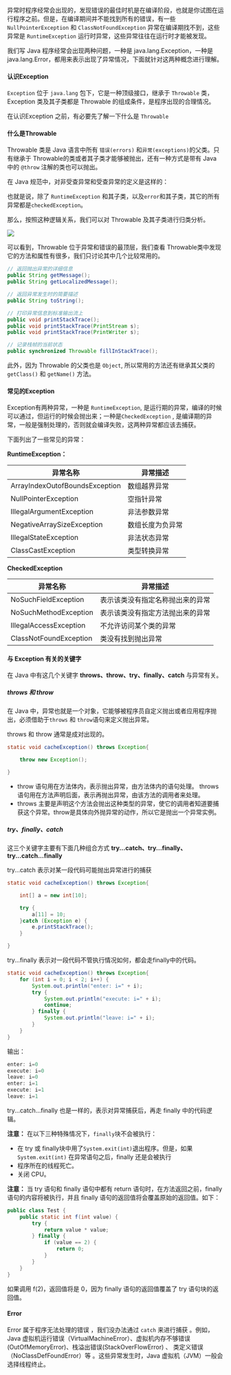 异常时程序经常会出现的，发现错误的最佳时机是在编译阶段，也就是你试图在运行程序之前。但是，在编译期间并不能找到所有的错误，有一些 `NullPointerException` 和 `ClassNotFoundException` 异常在编译期找不到，这些异常是 `RuntimeException` 运行时异常，这些异常往往在运行时才能被发现。

我们写 Java 程序经常会出现两种问题，一种是 java.lang.Exception，一种是 java.lang.Error，都用来表示出现了异常情况，下面就针对这两种概念进行理解。

#### 认识Exception

`Exception` 位于 `java.lang` 包下，它是一种顶级接口，继承于 `Throwable` 类，Exception 类及其子类都是 Throwable 的组成条件，是程序出现的合理情况。

在认识Exception 之前，有必要先了解一下什么是 `Throwable`

#### 什么是Throwable

Throwable 类是 Java 语言中所有 `错误(errors)` 和`异常(exceptions)`的父类。只有继承于 Throwable的类或者其子类才能够被抛出，还有一种方式是带有 Java 中的 `@throw` 注解的类也可以抛出。

在 Java 规范中，对非受查异常和受查异常的定义是这样的：

也就是说，除了 `RuntimeException` 和其子类，以及`error`和其子类，其它的所有异常都是`checkedException`。

那么，按照这种逻辑关系，我们可以对 Throwable 及其子类进行归类分析。

![](http://blog.tryna.top/img/2022-01-19-14-00-27.png)

可以看到，Throwable 位于异常和错误的最顶层，我们查看 Throwable类中发现它的方法和属性有很多，我们只讨论其中几个比较常用的。

```java
// 返回抛出异常的详细信息
public String getMessage();
public String getLocalizedMessage();

// 返回异常发生时的简要描述
public String toString();

// 打印异常信息到标准输出流上
public void printStackTrace();
public void printStackTrace(PrintStream s);
public void printStackTrace(PrintWriter s);

// 记录栈帧的当前状态
public synchronized Throwable fillInStackTrace();
```

此外，因为 Throwable 的父类也是 `Object`, 所以常用的方法还有继承其父类的`getClass()` 和 `getName()` 方法。

#### 常见的Exception

Exception有两种异常，一种是 `RuntimeException`, 是运行期的异常，编译的时候可以通过，但运行的时候会抛出来；一种是`CheckedException` , 是编译期的异常，一般是强制处理的，否则就会编译失败，这两种异常都应该去捕获。

下面列出了一些常见的异常：

**RuntimeException：**

| 异常名称 | 异常描述 |
|--|--|
| ArrayIndexOutofBoundsException | 数组越界异常 |
| NullPointerException | 空指针异常 |
| IllegalArgumentException | 非法参数异常 |
| NegativeArraySizeException | 数组长度为负异常 |
| IllegalStateException | 非法状态异常 |
| ClassCastException | 类型转换异常 |

**CheckedException**

| 异常名称 | 异常描述 |
|--|--|
| NoSuchFieldException | 表示该类没有指定名称抛出来的异常 |
| NoSuchMethodException | 表示该类没有指定方法抛出来的异常 |
| IllegalAccessException | 不允许访问某个类的异常 |
| ClassNotFoundException | 类没有找到抛出异常 |


#### 与 Exception 有关的关键字

在 Java 中有这几个关键字 **throws、throw、try、finally、catch** 与异常有关。

##### throws 和 throw

在 Java 中，异常也就是一个对象，它能够被程序员自定义抛出或者应用程序抛出，必须借助于`throws` 和 `throw`语句来定义抛出异常。

throws 和 throw 通常是成对出现的。

```java
static void cacheException() throws Exception{

    throw new Exception();

}
```

* throw 语句用在方法体内，表示抛出异常，由方法体内的语句处理。 throws 语句用在方法声明后面，表示再抛出异常，由该方法的调用者来处理。
* throws 主要是声明这个方法会抛出这种类型的异常，使它的调用者知道要捕获这个异常。throw是具体向外抛异常的动作，所以它是抛出一个异常实例。


##### try、finally、catch

这三个关键字主要有下面几种组合方式 **try...catch、try...finally、try...catch...finally**

try...catch 表示对某一段代码可能抛出异常进行的捕获

```java
static void cacheException() throws Exception{

    int[] a = new int[10];

    try {
        a[11] = 10;
    }catch (Exception e) {
        e.printStackTrace();
    }

}
```

try...finally 表示对一段代码不管执行情况如何，都会走finally中的代码。

```java
static void cacheException() throws Exception{
    for (int i = 0; i < 2; i++) {
        System.out.println("enter: i=" + i);
        try {
            System.out.println("execute: i=" + i);
            continue;
        } finally {
            System.out.println("leave: i=" + i);
        }
    }
}
```

输出：

```java
enter: i=0
execute: i=0
leave: i=0
enter: i=1
execute: i=1
leave: i=1
```

try...catch...finally 也是一样的，表示对异常捕获后，再走 finally 中的代码逻辑。


**注意：** 在以下三种特殊情况下，`finally`块不会被执行：

* 在 try 或 finally块中用了`System.exit(int)`退出程序。但是，如果 `System.exit(int)` 在异常语句之后，finally 还是会被执行
* 程序所在的线程死亡。
* 关闭 CPU。

**注意：** 当 try 语句和 finally 语句中都有 return 语句时，在方法返回之前，finally 语句的内容将被执行，并且 finally 语句的返回值将会覆盖原始的返回值。如下：

```java
public class Test {
    public static int f(int value) {
        try {
            return value * value;
        } finally {
            if (value == 2) {
                return 0;
            }
        }
    }
}
```

如果调用 f(2)，返回值将是 0，因为 finally 语句的返回值覆盖了 try 语句块的返回值。


#### Error

Error 属于程序无法处理的错误 ，我们没办法通过 `catch` 来进行捕获 。例如，Java 虚拟机运行错误（VirtualMachineError）、虚拟机内存不够错误(OutOfMemoryError)、栈溢出错误(StackOverFlowError) 、 类定义错误（NoClassDefFoundError）等 。这些异常发生时，Java 虚拟机（JVM）一般会选择线程终止。 
